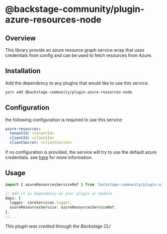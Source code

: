 # @backstage-community/plugin-azure-resources-node

## Overview

This library provide an azure resource graph service wrap that uses credentials from config and can be used to fetch resources from Azure.

## Installation

Add the dependency to any plugins that would like to use this service.

```bash
yarn add @backstage-community/plugin-azure-resources-node
```

## Configuration

the following configuration is required to use this service:

```yaml
azure-resources:
  tenantId: <tenantId>
  clientId: <clientId>
  clientSecret: <clientSecret>
```

if no configuration is provided, the service will try to use the default azure credentials. see [here](https://docs.microsoft.com/en-us/azure/developer/javascript/sdk/how-to/azure-identity-default-credentials?tabs=javascript) for more information.

## Usage

```typescript
import { azureResourcesServiceRef } from 'backstage-community/plugin-azure-resources-node';

// Add it as dependency on your plugin or module
deps: {
  logger: coreServices.logger,
  azureResourcesService: azureResourcesServiceRef,
},
//...

```

_This plugin was created through the Backstage CLI_
